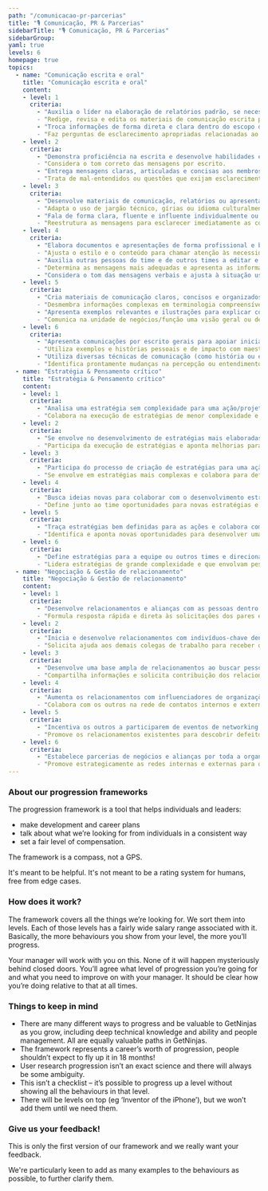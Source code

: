 ```yaml
---
path: "/comunicacao-pr-parcerias"
title: "🎙️ Comunicação, PR & Parcerias"
sidebarTitle: "🎙️ Comunicação, PR & Parcerias"
sidebarGroup:
yaml: true
levels: 6
homepage: true
topics:
  - name: "Comunicação escrita e oral"
    title: "Comunicação escrita e oral"
    content:
    - level: 1
      criteria: 
        - "Auxilia o líder na elaboração de relatórios padrão, se necessário, e obtém exposição para o estilo de escrita e terminologia utilizada dentro da organização.
        - "Redige, revisa e edita os materiais de comunicação escrita para garantir correção gramatical, ortográfica e simétrica.
        - "Troca informações de forma direta e clara dentro do escopo de trabalho.
        - "Faz perguntas de esclarecimento apropriadas relacionadas ao próprio trabalho durante as comunicações com outros."
    - level: 2
      criteria: 
        - "Demonstra proficiência na escrita e desenvolve habilidades escritas continuamente.
        - "Considera o tom correto das mensagens por escrito.
        - "Entrega mensagens claras, articuladas e concisas aos membros da equipe e de outros squads.
        - "Trata de mal-entendidos ou questões que exijam esclarecimento ao falar com os outros ao reafirmar as informações muito diferentes."
    - level: 3
      criteria: 
        - "Desenvolve materiais de comunicação, relatórios ou apresentações a serem usados pela equipe; escreve de modo a atrair a atenção do leitor.
        - "Adapta o uso de jargão técnico, gírias ou idioma culturalmente insensível ao criar comunicados de compreensão do público.
        - "Fala de forma clara, fluente e influente individualmente ou com outros grupos/pessoas.
        - "Reestrutura as mensagens para esclarecer imediatamente as confusões ou mal-entendidos, ou para modificar o tom."
    - level: 4
      criteria: 
        - "Elabora documentos e apresentações de forma profissional e bem organizada; edita produtos por escrito de colegas para garantir que eles sejam apresentados de modo profissional.
        - "Ajusta o estilo e o conteúdo para chamar atenção às necessidades específicas e nível de compreensão do público.
        - "Auxilia outras pessoas do time e de outros times a editar e corrigir textos gramaticais a fim de garantir a boa comunicação da empresa.
        - "Determina as mensagens mais adequadas e apresenta as informações com confiança a diversos grupos.
        - "Considera o tom das mensagens verbais e ajusta à situação usando palavras, ênfase, entonação e linguagem corporal."
    - level: 5
      criteria: 
        - "Cria materiais de comunicação claros, concisos e organizados para uso da área ou de outros squads.
        - "Desmembra informações complexas em terminologia compreensível e conceitos acionáveis e estrutura  as informações para garantir o entendimento.
        - "Apresenta exemplos relevantes e ilustrações para explicar conceitos; articula as informações de modo que possam ser interpretadas e entendidas em níveis no departamento.
        - "Comunica na unidade de negócios/função uma visão geral ou detalhada, dependendo da situação."
    - level: 6
      criteria: 
        - "Apresenta comunicações por escrito gerais para apoiar iniciativas estratégicas, dando orientação e finalidade aos esforços coletivos dos outros.
        - "Utiliza exemplos e histórias pessoais e de impacto com maestria para criar uma conexão com os públicos e desenvolver um chamado para a ação.
        - "Utiliza diversas técnicas de comunicação (como história ou empatia) e ajusta a linguagem corporal para uma comunicação mais eficiente de mensagens complexas.
        - "Identifica prontamente mudanças na percepção ou entendimento pelo público da mensagem e adapta o conteúdo ou entrega das mensagens."
  - name: "Estratégia & Pensamento crítico"
    title: "Estratégia & Pensamento crítico"
    content:
    - level: 1
      criteria: 
        - "Analisa uma estratégia sem complexidade para uma ação/projeto e identifica oportunidades e desafios na execução.
        - "Colabora na execução de estratégias de menor complexidade e informa se há dificuldades."
    - level: 2
      criteria: 
        - "Se envolve no desenvolvimento de estratégias mais elaboradas junto com o time e sugere ideias/melhorias.
        - "Participa da execução de estratégias e aponta melhorias para a execução."
    - level: 3
      criteria: 
        - "Participa do processo de criação de estratégias para uma ação ou projeto e pode ter papel decisório.
        - "Se envolve em estratégias mais complexas e colabora para definir critérios claros na execução."
    - level: 4
      criteria: 
        - "Busca ideias novas para colaborar com o desenvolvimento estratégico junto à equipe e pode vir a desenvolver estratégias menos complexas.
        - "Define junto ao time oportunidades para novas estratégias e envolve pessoas para a execução eficiente."
    - level: 5
      criteria: 
        - "Traça estratégias bem definidas para as ações e colabora com o time para a realização e execução.
        - "Identifica e aponta novas oportunidades para desenvolver uma estratégia junto à equipe ou outros times. "
    - level: 6
      criteria: 
        - "Define estratégias para a equipe ou outros times e direciona questões mais complexas a fim de que sejam realizadas de forma satisfatória.
        - "Lidera estratégias de grande complexidade e que envolvam pessoas sênior dentro e/ou fora da empresa."
  - name: "Negociação & Gestão de relacionamento"
    title: "Negociação & Gestão de relacionamento"
    content:
    - level: 1
      criteria: 
        - "Desenvolve relacionamentos e alianças com as pessoas dentro da equipe.
        - "Formula resposta rápida e direta às solicitações dos pares e supervisores."
    - level: 2
      criteria: 
        - "Inicia e desenvolve relacionamentos com indivíduos-chave dentro da empresa.
        - "Solicita ajuda aos demais colegas de trabalho para receber orientação ao trabalhar com metas individuais."
    - level: 3
      criteria: 
        - "Desenvolve uma base ampla de relacionamentos ao buscar pessoas dentro e fora da unidade de negócios; começa a construir relacionamentos externos com os clientes/jornalistas/outras empresas.
        - "Compartilha informações e solicita contribuição dos relacionamentos-chave entre a rede de colaboradores, mantendo foco para alcançar as metas da equipe."
    - level: 4
      criteria: 
        - "Aumenta os relacionamentos com influenciadores de organizações-chave e clientes ao gerar credibilidade e confiança; aumenta os locais apropriados de networking social virtual e/ou organizações profissionais para expandir as redes.
        - "Colabora com os outros na rede de contatos internos e externos para alcançar as metas da equipe. "
    - level: 5
      criteria: 
        - "Incentiva os outros a participarem de eventos de networking e desenvolver ou aumentar sua própria rede.
        - "Promove os relacionamentos existentes para descobrir defeitos e gerar resultados de desempenho na área ou empresa."
    - level: 6
      criteria: 
        - "Estabelece parcerias de negócios e alianças por toda a organização ao encontrar interesses comuns e bases benéficas para a união.
        - "Promove estrategicamente as redes internas e externas para obter metas profissionais e da unidade de negócios/função"
---
```

### About our progression frameworks
The progression framework is a tool that helps individuals and leaders:
- make development and career plans
- talk about what we’re looking for from individuals in a consistent way
- set a fair level of compensation.

The framework is a compass, not a GPS.

It's meant to be helpful. It's not meant to be a rating system for humans, free from edge cases.

### How does it work?
The framework covers all the things we’re looking for. We sort them into levels. Each of those levels has a fairly wide salary range associated with it. Basically, the more behaviours you show from your level, the more you’ll progress.

Your manager will work with you on this. None of it will happen mysteriously behind closed doors. You’ll agree what level of progression you’re going for and what you need to improve on with your manager. It should be clear how you’re doing relative to that at all times.

### Things to keep in mind
- There are many different ways to progress and be valuable to GetNinjas as you grow, including deep technical knowledge and ability and people management. All are equally valuable paths in GetNinjas.
- The framework represents a career’s worth of progression, people shouldn’t expect to fly up it in 18 months!
- User research progression isn’t an exact science and there will always be some ambiguity.
- This isn’t a checklist – it’s possible to progress up a level without showing all the behaviours in that level.
- There will be levels on top (eg ‘Inventor of the iPhone’), but we won’t add them until we need them.

### Give us your feedback!
This is only the first version of our framework and we really want your feedback.

We're particularly keen to add as many examples to the behaviours as possible, to further clarify them.